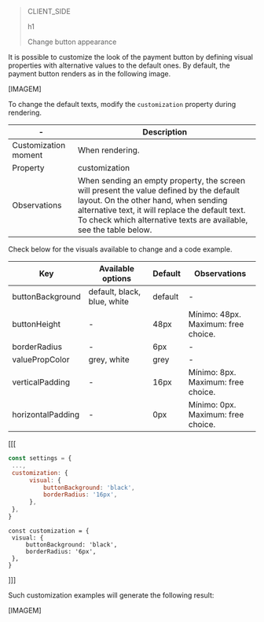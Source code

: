 > CLIENT_SIDE
>
> h1
>
> Change button appearance

It is possible to customize the look of the payment button by defining visual properties with alternative values to the default ones. By default, the payment button renders as in the following image.

[IMAGEM]

To change the default texts, modify the `customization` property during rendering.

| - | Description |
| --- |--- | 
| Customization moment | When rendering. |
| Property | customization |
| Observations | When sending an empty property, the screen will present the value defined by the default layout. On the other hand, when sending alternative text, it will replace the default text. To check which alternative texts are available, see the table below. |

Check below for the visuals available to change and a code example.

| Key | Available options | Default | Observations |
| --- |--- | --- | --- | 
| buttonBackground | default, black, blue, white | default | - |
| buttonHeight | - | 48px | Mínimo: 48px. <br> Maximum: free choice. |
| borderRadius | - | 6px | - |
| valuePropColor | grey, white| grey | - |
| verticalPadding | - | 16px | Mínimo: 8px. <br> Maximum: free choice. |
| horizontalPadding | - | 0px | Mínimo: 0px. <br> Maximum: free choice. |

[[[
```Javascript
const settings = {
 ...,
 customization: {
      visual: {
          buttonBackground: 'black',
          borderRadius: '16px',
      },
 },
}
```
```react-jsx
const customization = {
 visual: {
     buttonBackground: 'black',
     borderRadius: '6px',
 },
}
```
]]]

Such customization examples will generate the following result:

[IMAGEM]